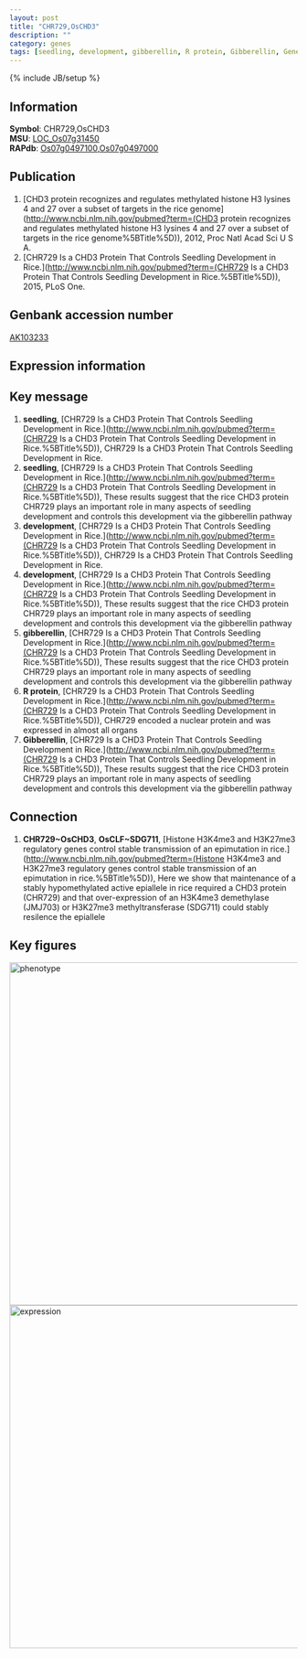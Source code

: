 ```yaml
---
layout: post
title: "CHR729,OsCHD3"
description: ""
category: genes
tags: [seedling, development, gibberellin, R protein, Gibberellin, Gene]
---
```

{% include JB/setup %}

## Information
__Symbol__: CHR729,OsCHD3  
__MSU__: [LOC_Os07g31450](http://rice.plantbiology.msu.edu/cgi-bin/ORF_infopage.cgi?orf=LOC_Os07g31450)  
__RAPdb__: [Os07g0497100](http://rapdb.dna.affrc.go.jp/viewer/gbrowse_details/irgsp1?name=Os07g0497100),[Os07g0497000](http://rapdb.dna.affrc.go.jp/viewer/gbrowse_details/irgsp1?name=Os07g0497000)  

## Publication
1. [CHD3 protein recognizes and regulates methylated histone H3 lysines 4 and 27 over a subset of targets in the rice genome](http://www.ncbi.nlm.nih.gov/pubmed?term=(CHD3 protein recognizes and regulates methylated histone H3 lysines 4 and 27 over a subset of targets in the rice genome%5BTitle%5D)), 2012, Proc Natl Acad Sci U S A.
2. [CHR729 Is a CHD3 Protein That Controls Seedling Development in Rice.](http://www.ncbi.nlm.nih.gov/pubmed?term=(CHR729 Is a CHD3 Protein That Controls Seedling Development in Rice.%5BTitle%5D)), 2015, PLoS One.

## Genbank accession number
[AK103233](http://www.ncbi.nlm.nih.gov/nuccore/AK103233)

## Expression information

## Key message
1. __seedling__, [CHR729 Is a CHD3 Protein That Controls Seedling Development in Rice.](http://www.ncbi.nlm.nih.gov/pubmed?term=(CHR729 Is a CHD3 Protein That Controls Seedling Development in Rice.%5BTitle%5D)), CHR729 Is a CHD3 Protein That Controls Seedling Development in Rice.
2. __seedling__, [CHR729 Is a CHD3 Protein That Controls Seedling Development in Rice.](http://www.ncbi.nlm.nih.gov/pubmed?term=(CHR729 Is a CHD3 Protein That Controls Seedling Development in Rice.%5BTitle%5D)),  These results suggest that the rice CHD3 protein CHR729 plays an important role in many aspects of seedling development and controls this development via the gibberellin pathway
3. __development__, [CHR729 Is a CHD3 Protein That Controls Seedling Development in Rice.](http://www.ncbi.nlm.nih.gov/pubmed?term=(CHR729 Is a CHD3 Protein That Controls Seedling Development in Rice.%5BTitle%5D)), CHR729 Is a CHD3 Protein That Controls Seedling Development in Rice.
4. __development__, [CHR729 Is a CHD3 Protein That Controls Seedling Development in Rice.](http://www.ncbi.nlm.nih.gov/pubmed?term=(CHR729 Is a CHD3 Protein That Controls Seedling Development in Rice.%5BTitle%5D)),  These results suggest that the rice CHD3 protein CHR729 plays an important role in many aspects of seedling development and controls this development via the gibberellin pathway
5. __gibberellin__, [CHR729 Is a CHD3 Protein That Controls Seedling Development in Rice.](http://www.ncbi.nlm.nih.gov/pubmed?term=(CHR729 Is a CHD3 Protein That Controls Seedling Development in Rice.%5BTitle%5D)),  These results suggest that the rice CHD3 protein CHR729 plays an important role in many aspects of seedling development and controls this development via the gibberellin pathway
6. __R protein__, [CHR729 Is a CHD3 Protein That Controls Seedling Development in Rice.](http://www.ncbi.nlm.nih.gov/pubmed?term=(CHR729 Is a CHD3 Protein That Controls Seedling Development in Rice.%5BTitle%5D)),  CHR729 encoded a nuclear protein and was expressed in almost all organs
7. __Gibberellin__, [CHR729 Is a CHD3 Protein That Controls Seedling Development in Rice.](http://www.ncbi.nlm.nih.gov/pubmed?term=(CHR729 Is a CHD3 Protein That Controls Seedling Development in Rice.%5BTitle%5D)),  These results suggest that the rice CHD3 protein CHR729 plays an important role in many aspects of seedling development and controls this development via the gibberellin pathway

## Connection
1. __CHR729~OsCHD3__, __OsCLF~SDG711__, [Histone H3K4me3 and H3K27me3 regulatory genes control stable transmission of an epimutation in rice.](http://www.ncbi.nlm.nih.gov/pubmed?term=(Histone H3K4me3 and H3K27me3 regulatory genes control stable transmission of an epimutation in rice.%5BTitle%5D)),  Here we show that maintenance of a stably hypomethylated active epiallele in rice required a CHD3 protein (CHR729) and that over-expression of an H3K4me3 demethylase (JMJ703) or H3K27me3 methyltransferase (SDG711) could stably resilence the epiallele

## Key figures
<img src="http://ricencode.github.io/images/CHR729.pheno.png" alt="phenotype"  style="width: 600px;"/>

<img src="http://ricencode.github.io/images/CHR729.exp.png" alt="expression"  style="width: 600px;"/>


